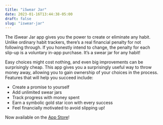 ```yaml
---
title: "iSwear Jar"
date: 2023-01-16T13:44:38-05:00
draft: false
slug: "iswear-jar"
---
```


The iSwear Jar app gives you the power to create or eliminate any habit. Unlike ordinary habit trackers, there’s a real financial penalty for not following through. If you honestly intend to change, the penalty for each slip-up is a voluntary in-app purchase. It’s a swear jar for any habit!

Easy choices might cost nothing, and even big improvements can be surprisingly cheap. This app gives you a surprisingly useful way to throw money away, allowing you to gain ownership of your choices in the process. Features that will help you succeed include:

- Create a promise to yourself
- Add unlimited swear jars
- Track progress with money spent
- Earn a symbolic gold star icon with every success
- Feel financially motivated to avoid slipping up!

Now available on the [App Store](https://apps.apple.com/us/app/iswear-jar/id1633852599)!
